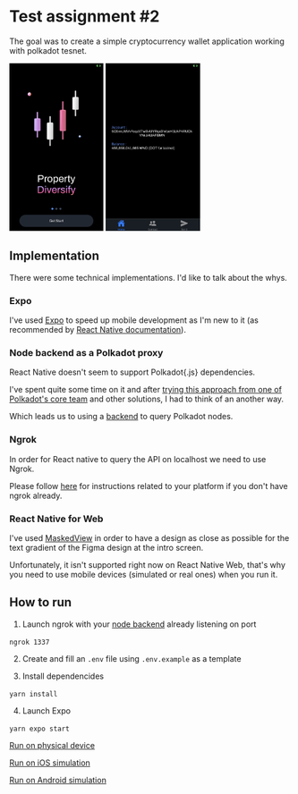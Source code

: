 # Test assignment #2

The goal was to create a simple cryptocurrency wallet application working with polkadot tesnet.

<img src="./assets/readme/1.png" alt="Intro Screen 1" height=300>
<img src="./assets/readme/2.png" alt="Intro Screen 1" height=300>

## Implementation

There were some technical implementations.
I'd like to talk about the whys.

### Expo

I've used [Expo](https://expo.dev/) to speed up mobile development as I'm new to it (as recommended by [React Native documentation](https://reactnative.dev/docs/environment-setup)).

### Node backend as a Polkadot proxy

React Native doesn't seem to support Polkadot{.js} dependencies.

I've spent quite some time on it and after [trying this approach from one of Polkadot's core team](https://github.com/jacogr/pjs-rn-rncli/blob/master/metro.config.js) and other solutions, I had to think of an another way.

Which leads us to using a [backend](https://github.com/lakchote/node_polkadot) to query Polkadot nodes.

### Ngrok

In order for React native to query the API on localhost we need to use Ngrok.

Please follow [here](https://ngrok.com/docs/getting-started#step-2-install-the-ngrok-agent) for instructions related to your platform if you don't have ngrok already.

### React Native for Web

I've used [MaskedView](https://docs.expo.dev/versions/latest/sdk/masked-view/) in order to have a design as close as possible for the text gradient of the Figma design at the intro screen.

Unfortunately, it isn't supported right now on React Native Web, that's why you need to use mobile devices (simulated or real ones) when you run it.

## How to run

1. Launch ngrok with your [node backend](https://github.com/lakchote/node_polkadot) already listening on port

`ngrok 1337`

2. Create and fill an `.env` file using `.env.example` as a template

3. Install dependencides

`yarn install`

4. Launch Expo

`yarn expo start`

[Run on physical device](https://docs.expo.dev/workflow/run-on-device/#running-a-project-in-expo-go)

[Run on iOS simulation](https://docs.expo.dev/workflow/ios-simulator/)

[Run on Android simulation](https://docs.expo.dev/workflow/ios-simulator/)
